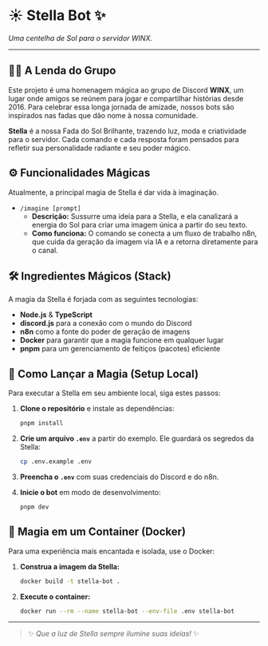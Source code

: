 # ☀️ Stella Bot ✨

*Uma centelha de Sol para o servidor WINX.*

---

## 🧚‍♀️ A Lenda do Grupo

Este projeto é uma homenagem mágica ao grupo de Discord **WINX**, um lugar onde amigos se reúnem para jogar e compartilhar histórias desde 2016. Para celebrar essa longa jornada de amizade, nossos bots são inspirados nas fadas que dão nome à nossa comunidade.

**Stella** é a nossa Fada do Sol Brilhante, trazendo luz, moda e criatividade para o servidor. Cada comando e cada resposta foram pensados para refletir sua personalidade radiante e seu poder mágico.

## ⚙️ Funcionalidades Mágicas

Atualmente, a principal magia de Stella é dar vida à imaginação.

-   `/imagine [prompt]`
    -   **Descrição:** Sussurre uma ideia para a Stella, e ela canalizará a energia do Sol para criar uma imagem única a partir do seu texto.
    -   **Como funciona:** O comando se conecta a um fluxo de trabalho n8n, que cuida da geração da imagem via IA e a retorna diretamente para o canal.

## 🛠️ Ingredientes Mágicos (Stack)

A magia da Stella é forjada com as seguintes tecnologias:

-   **Node.js** & **TypeScript**
-   **discord.js** para a conexão com o mundo do Discord
-   **n8n** como a fonte do poder de geração de imagens
-   **Docker** para garantir que a magia funcione em qualquer lugar
-   **pnpm** para um gerenciamento de feitiços (pacotes) eficiente

## 🚀 Como Lançar a Magia (Setup Local)

Para executar a Stella em seu ambiente local, siga estes passos:

1.  **Clone o repositório** e instale as dependências:
    ```bash
    pnpm install
    ```

2.  **Crie um arquivo `.env`** a partir do exemplo. Ele guardará os segredos da Stella:
    ```bash
    cp .env.example .env
    ```

3.  **Preencha o `.env`** com suas credenciais do Discord e do n8n.

4.  **Inicie o bot** em modo de desenvolvimento:
    ```bash
    pnpm dev
    ```

## 🐳 Magia em um Container (Docker)

Para uma experiência mais encantada e isolada, use o Docker:

1.  **Construa a imagem da Stella:**
    ```bash
    docker build -t stella-bot .
    ```

2.  **Execute o container:**
    ```bash
    docker run --rm --name stella-bot --env-file .env stella-bot
    ```

---

> ✨ *Que a luz de Stella sempre ilumine suas ideias!* ✨
